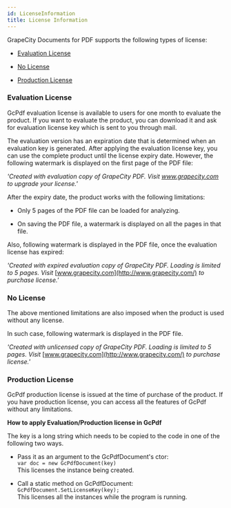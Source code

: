 ```yaml
---
id: LicenseInformation
title: License Information
---
```

GrapeCity Documents for PDF supports the following types of license:

-   [Evaluation
    License](http://help.grapecity.com/gcdocs/gcpdf/onlinehelp/licenseinfo.html#ev)

-   [No
    License](http://help.grapecity.com/gcdocs/gcpdf/onlinehelp/licenseinfo.html#no)

-   [Production
    License](http://help.grapecity.com/gcdocs/gcpdf/onlinehelp/licenseinfo.html#pl)

### Evaluation License

GcPdf evaluation license is available to users for one month to evaluate the
product. If you want to evaluate the product, you can download it and ask for
evaluation license key which is sent to you through mail.

The evaluation version has an expiration date that is determined when an
evaluation key is generated. After applying the evaluation license key, you can
use the complete product until the license expiry date. However, the following
watermark is displayed on the first page of the PDF file:

*'Created with evaluation copy of GrapeCity PDF. Visit www.grapecity.com to
upgrade your license.'*

After the expiry date, the product works with the following limitations:

-   Only 5 pages of the PDF file can be loaded for analyzing.

-   On saving the PDF file, a watermark is displayed on all the pages in that
    file.

Also, following watermark is displayed in the PDF file, once the evaluation
license has expired:

*'Created with expired evaluation copy of GrapeCity PDF. Loading is limited to 5
pages. Visit* [www.grapecity.com](http://www.grapecity.com/) *to purchase
license.'*

### No License

The above mentioned limitations are also imposed when the product is used
without any license.

In such case, following watermark is displayed in the PDF file.

*'Created with unlicensed copy of GrapeCity PDF. Loading is limited to 5 pages.
Visit* [www.grapecity.com](http://www.grapecity.com/) *to purchase license.'*

### Production License

GcPdf production license is issued at the time of purchase of the product. If
you have production license, you can access all the features of GcPdf without
any limitations.

**How to apply Evaluation/Production license in GcPdf**

The key is a long string which needs to be copied to the code in one of the
following two ways.

-   Pass it as an argument to the GcPdfDocument's ctor:  
    `var doc = new GcPdfDocument(key)`  
    This licenses the instance being created.  
      
    

-   Call a static method on GcPdfDocument:  
    `GcPdfDocument.SetLicenseKey(key);`  
    This licenses all the instances while the program is running.
